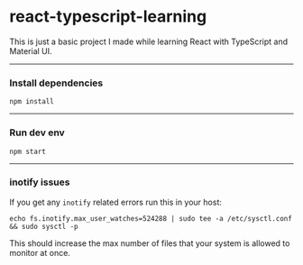 # react-typescript-learning

This is just a basic project I made while learning React with TypeScript and Material UI.  

--------------------------------------------------------------------------------

### Install dependencies

```shell script
npm install
```

--------------------------------------------------------------------------------

### Run dev env

```shell script
npm start
```

--------------------------------------------------------------------------------

### inotify issues

If you get any `inotify` related errors run this in your host:

```shell script
echo fs.inotify.max_user_watches=524288 | sudo tee -a /etc/sysctl.conf && sudo sysctl -p
```

This should increase the max number of files that your system is allowed to monitor at once.
